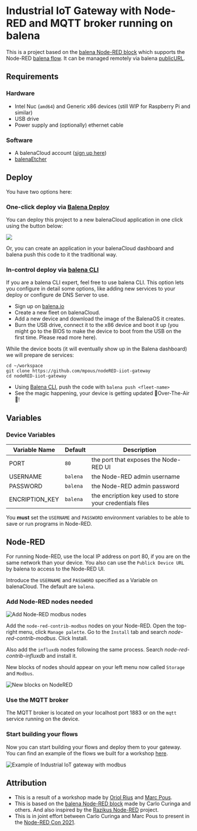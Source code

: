# Industrial IoT Gateway with Node-RED and MQTT broker running on balena

This is a project based on the [balena Node-RED block](https://github.com/balenablocks/balena-node-red) which supports the Node-RED [balena flow](https://github.com/balena-io-projects/node-red-contrib-balena). It can be managed remotely via balena [publicURL](https://balena.io/docs/learn/manage/actions/#enable-public-device-url).

## Requirements

### Hardware

* Intel Nuc (`amd64`) and Generic x86 devices (still WIP for Raspberry Pi and similar)
* USB drive
* Power supply and (optionally) ethernet cable

### Software

* A balenaCloud account ([sign up here](https://dashboard.balena-cloud.com/))
* [balenaEtcher](https://balena.io/etcher)


## Deploy

You have two options here:

### One-click deploy via [Balena Deploy](https://www.balena.io/docs/learn/deploy/deploy-with-balena-button/)

You can deploy this project to a new balenaCloud application in one click using the button below:

[![](https://balena.io/deploy.svg)](https://dashboard.balena-cloud.com/deploy?repoUrl=https://github.com/mpous/nodeRED-iiot-gateway)

Or, you can create an application in your balenaCloud dashboard and balena push this code to it the traditional way.

### In-control deploy via [balena CLI](https://www.balena.io/docs/reference/balena-cli/)

If you are a balena CLI expert, feel free to use balena CLI. This option lets you configure in detail some options, like adding new services to your deploy or configure de DNS Server to use.

- Sign up on [balena.io](https://dashboard.balena.io/signup)
- Create a new fleet on balenaCloud.
- Add a new device and download the image of the BalenaOS it creates.
- Burn the USB drive, connect it to the x86 device and boot it up (you might go to the BIOS to make the device to boot from the USB on the first time. Please read more here).

While the device boots (it will eventually show up in the Balena dashboard) we will prepare de services:

```
cd ~/workspace
git clone https://github.com/mpous/nodeRED-iiot-gateway
cd nodeRED-iiot-gateway
```

- Using [Balena CLI](https://www.balena.io/docs/reference/cli/), push the code with `balena push <fleet-name>`
- See the magic happening, your device is getting updated 🌟Over-The-Air🌟!


## Variables

### Device Variables

Variable Name | Default | Description
------------ | ------------- | -------------
PORT | `80` | the port that exposes the Node-RED UI
USERNAME | `balena` | the Node-RED admin username
PASSWORD | `balena` | the Node-RED admin password
ENCRIPTION_KEY | `balena` | the encription key used to store your credentials files

You **must** set the `USERNAME` and `PASSWORD` environment variables to be able to save or run programs in Node-RED.  

## Node-RED

For running Node-RED, use the local IP address on port 80, if you are on the same network than your device. You also can use the `Publick Device URL` by balena to access to the Node-RED UI.

Introduce the `USERNAME` and `PASSWORD` specified as a Variable on balenaCloud. The default are `balena`.

### Add Node-RED nodes needed

![Add Node-RED modbus nodes](https://user-images.githubusercontent.com/173156/164450054-4942088f-7965-4c6d-909f-cc2c3e0e59de.png)

Add the `node-red-contrib-modbus` nodes on your Node-RED. Open the top-right menu, click `Manage palette`. Go to the `Install` tab and search *node-red-contrib-modbus*. Click Install.

Also add the `influxdb` nodes following the same process. Search *node-red-contrib-influxdb*  and install it.

New blocks of nodes should appear on your left menu now called `Storage` and `Modbus`.

![New blocks on NodeRED](https://user-images.githubusercontent.com/173156/164450156-5d32115e-422f-4efb-9f3f-fcb8dbcd17ea.png)


### Use the MQTT broker

The MQTT broker is located on your localhost port 1883 or on the `mqtt` service running on the device.


### Start building your flows

Now you can start building your flows and deploy them to your gateway. You can find an example of the flows we built for a workshop [here](https://github.com/oriolrius/miot-nodered-demo).

![Example of Industrial IoT gateway with modbus](https://user-images.githubusercontent.com/173156/164450459-ed577d78-bb41-4200-93f6-b39398ec0ad6.png)


## Attribution

- This is a result of a workshop made by [Oriol Rius](https://github.com/oriolrius) and [Marc Pous](https://github.com/mpous).
- This is based on the [balena Node-RED block](https://github.com/balenablocks/balena-node-red) made by Carlo Curinga and others. And also inspired by the [Razikus Node-RED](https://github.com/Razikus/balena-nodered) project.
- This is in joint effort between Carlo Curinga and Marc Pous to present in the [Node-RED Con 2021](https://nodered.jp/noderedcon2021/index-en.html).
